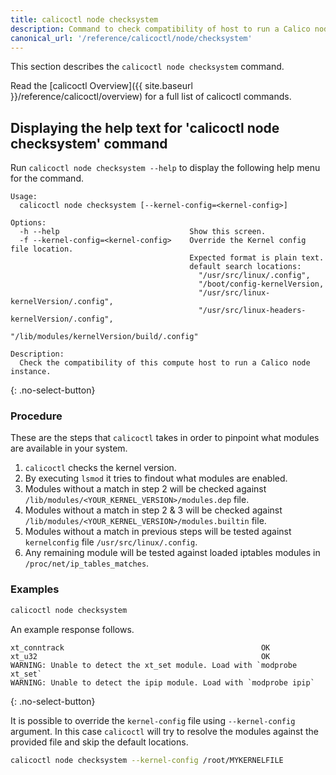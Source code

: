 ```yaml
---
title: calicoctl node checksystem
description: Command to check compatibility of host to run a Calico node instance.
canonical_url: '/reference/calicoctl/node/checksystem'
---
```


This section describes the `calicoctl node checksystem` command.

Read the [calicoctl Overview]({{ site.baseurl }}/reference/calicoctl/overview)
for a full list of calicoctl commands.

## Displaying the help text for 'calicoctl node checksystem' command

Run `calicoctl node checksystem --help` to display the following help menu for the
command.

```
Usage:
  calicoctl node checksystem [--kernel-config=<kernel-config>]

Options:
  -h --help                             Show this screen.
  -f --kernel-config=<kernel-config>    Override the Kernel config file location.
                                        Expected format is plain text.
                                        default search locations:
                                          "/usr/src/linux/.config",
                                          "/boot/config-kernelVersion,
                                          "/usr/src/linux-kernelVersion/.config",
                                          "/usr/src/linux-headers-kernelVersion/.config",
                                          "/lib/modules/kernelVersion/build/.config"

Description:
  Check the compatibility of this compute host to run a Calico node instance.
```
{: .no-select-button}

### Procedure

These are the steps that `calicoctl` takes in order to pinpoint what modules are available in your system.

1. `calicoctl` checks the kernel version.
2. By executing `lsmod` it tries to findout what modules are enabled.
3. Modules without a match in step 2 will be checked against `/lib/modules/<YOUR_KERNEL_VERSION>/modules.dep` file.
4. Modules without a match in step 2 & 3 will be checked against `/lib/modules/<YOUR_KERNEL_VERSION>/modules.builtin` file.
5. Modules without a match in previous steps will be tested against `kernelconfig` file `/usr/src/linux/.config`.
6. Any remaining module will be tested against loaded iptables modules in `/proc/net/ip_tables_matches`.

### Examples

```bash
calicoctl node checksystem
```

An example response follows.

```
xt_conntrack                                            OK
xt_u32                                                  OK
WARNING: Unable to detect the xt_set module. Load with `modprobe xt_set`
WARNING: Unable to detect the ipip module. Load with `modprobe ipip`
```
{: .no-select-button}

It is possible to override the `kernel-config` file using `--kernel-config` argument. In this case `calicoctl` will try to resolve the modules against the provided file and skip the default locations.

```bash
calicoctl node checksystem --kernel-config /root/MYKERNELFILE
```
